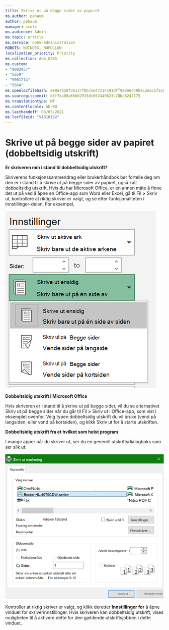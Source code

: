 ```yaml
---
title: Skrive ut på begge sider av papiret
ms.author: pebaum
author: pebaum
manager: scotv
ms.audience: Admin
ms.topic: article
ms.service: o365-administration
ROBOTS: NOINDEX, NOFOLLOW
localization_priority: Priority
ms.collection: Adm_O365
ms.custom:
- "9002957"
- "5659"
- "9001214"
- "5664"
ms.openlocfilehash: ee9a7b58f36137f0bc5647c14c01dff9e2e6d49b9c2eac5fa5996c258fbafbb7
ms.sourcegitcommit: b5f7da89a650d2915dc652449623c78be6247175
ms.translationtype: MT
ms.contentlocale: nb-NO
ms.lasthandoff: 08/05/2021
ms.locfileid: "54010132"
---
```

# <a name="printing-on-both-sides-of-paper-duplex-printing"></a>Skrive ut på begge sider av papiret (dobbeltsidig utskrift)

**Er skriveren min i stand til dobbeltsidig utskrift?**

Skriverens funksjonssammendrag eller brukerhåndbok bør fortelle deg om den er i stand til å skrive ut på begge sider av papiret, også kalt dobbeltsidig utskrift. Hvis du har Microsoft Office, er en annen måte å finne det ut på ved å åpne en Office-app som Word eller Excel, gå til Fil **>** Skriv ut, kontrollere at riktig skriver er valgt, og se etter funksjonaliteten i Innstillinger-delen. For eksempel, 

![Skriverinnstillinger](media/print-settings.png)

**Dobbeltsidig utskrift i Microsoft Office**

Hvis skriveren er i stand til å skrive ut på begge sider, vil du se alternativet Skriv ut på begge sider når du går til Fil **>** Skriv ut i Office-app, som vist i eksemplet ovenfor.  Velg typen dobbeltsidig utskrift du vil bruke (vend på langsiden, eller vend på kortsiden), og klikk Skriv ut for å starte utskriften. 

**Dobbeltsidig utskrift fra et hvilket som helst program**

I mange apper når du skriver ut, ser du en generell utskriftsdialogboks som ser slik ut: 

![Dialogboksen Skriv ut](media/print-dialog.png)

Kontroller at riktig skriver er valgt, og klikk deretter **Innstillinger for** å åpne vinduet for skriverinnstillinger. Hvis skriveren kan dobbeltsidig utskrift, vises muligheten til å aktivere dette for den gjeldende utskriftsjobben i dette vinduet.
